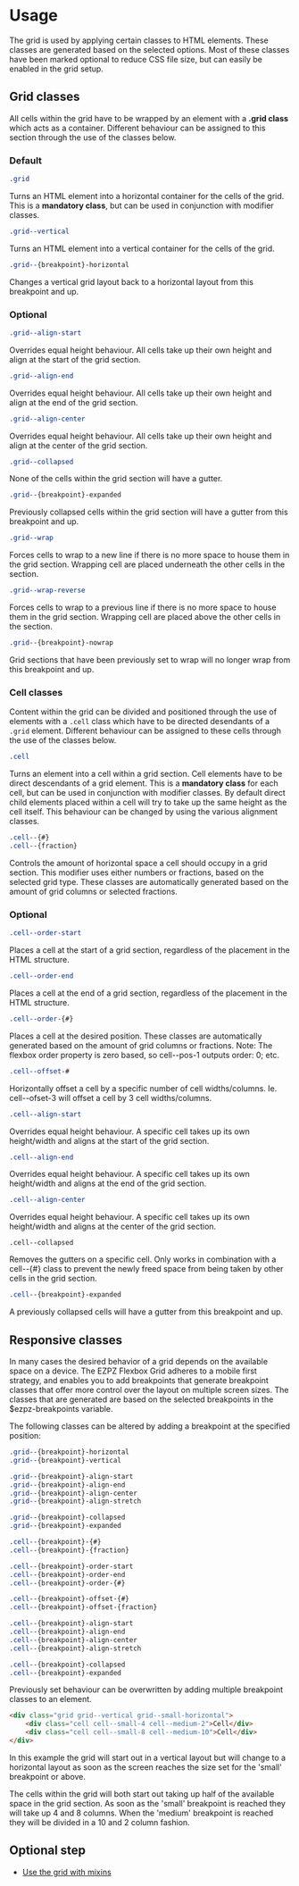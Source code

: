 # Usage #
The grid is used by applying certain classes to HTML elements. These classes are generated based on the selected options. Most of these classes have been marked optional to reduce CSS file size, but can easily be enabled in the grid setup.

## Grid classes #
All cells within the grid have to be wrapped by an element with a **.grid class** which acts as a container. Different behaviour can be assigned to this section through the use of the classes below.

### Default ###

```css
.grid
```
Turns an HTML element into a horizontal container for the cells of the grid. This is a **mandatory class**, but can be used in conjunction with modifier classes.

```css
.grid--vertical
```
Turns an HTML element into a vertical container for the cells of the grid.

```css
.grid--{breakpoint}-horizontal
```
Changes a vertical grid layout back to a horizontal layout from this breakpoint and up.

### Optional ###

<a id="grid-align"></a>
```css
.grid--align-start
```
Overrides equal height behaviour. All cells take up their own height and align at the start of the grid section.

```css
.grid--align-end
```
Overrides equal height behaviour. All cells take up their own height and align at the end of the grid section.

```css
.grid--align-center
```
Overrides equal height behaviour. All cells take up their own height and align at the center of the grid section.

<a id="grid-collapse"></a>
```css
.grid--collapsed
```
None of the cells within the grid section will have a gutter.

```css
.grid--{breakpoint}-expanded
```
Previously collapsed cells within the grid section will have a gutter from this breakpoint and up.

<a id="grid-wrap"></a>
```css
.grid--wrap
```
Forces cells to wrap to a new line if there is no more space to house them in the grid section. Wrapping cell are placed underneath the other cells in the section.

```css
.grid--wrap-reverse
```
Forces cells to wrap to a previous line if there is no more space to house them in the grid section. Wrapping cell are placed above the other cells in the section.

```css
.grid--{breakpoint}-nowrap
```
Grid sections that have been previously set to wrap will no longer wrap from this breakpoint and up.


### Cell classes ###
Content within the grid can be divided and positioned through the use of elements with a ```.cell``` class which have to be directed desendants of a ```.grid``` element. Different behaviour can be assigned to these cells through the use of the classes below.

```css
.cell
```
Turns an element into a cell within a grid section. Cell elements have to be direct descendants of a grid element. This is a **mandatory class** for each cell, but can be used in conjunction with modifier classes. By default direct child elements placed within a cell will try to take up the same height as the cell itself. This behaviour can be changed by using the various alignment classes.

```css
.cell--{#}
.cell--{fraction}
```
Controls the amount of horizontal space a cell should occupy in a grid section. This modifier uses either numbers or fractions, based on the selected grid type. These classes are automatically generated based on the amount of grid columns or selected fractions.

### Optional ###

<a id="cell-order"></a>
```css
.cell--order-start
```
Places a cell at the start of a grid section, regardless of the placement in the HTML structure.

```css
.cell--order-end
```
Places a cell at the end of a grid section, regardless of the placement in the HTML structure.

```css
.cell--order-{#}
```
Places a cell at the desired position. These classes are automatically generated based on the amount of grid columns or fractions. Note: The flexbox order property is zero based, so cell--pos-1 outputs order: 0; etc.

<a id="cell-offset"></a>
```css
.cell--offset-#
```
Horizontally offset a cell by a specific number of cell widths/columns. Ie. cell--ofset-3 will offset a cell by 3 cell widths/columns.

<a id="cell-align"></a>
```css
.cell--align-start
```
Overrides equal height behaviour. A specific cell takes up its own height/width and aligns at the start of the grid section.

```css
.cell--align-end
```
Overrides equal height behaviour. A specific cell takes up its own height/width and aligns at the end of the grid section.

```css
.cell--align-center
```
Overrides equal height behaviour. A specific cell takes up its own height/width and aligns at the center of the grid section.

<a id="cell-collapse"></a>
```
.cell--collapsed
```
Removes the gutters on a specific cell. Only works in combination with a cell--{#} class to prevent the newly freed space from being taken by other cells in the grid section.

```css
.cell--{breakpoint}-expanded
```
A previously collapsed cells will have a gutter from this breakpoint and up.


## Responsive classes ##
In many cases the desired behavior of a grid depends on the available space on a device. The EZPZ Flexbox Grid adheres to a mobile first strategy, and enables you to add breakpoints that generate breakpoint classes that offer more control over the layout on multiple screen sizes. The classes that are generated are based on the selected breakpoints in the $ezpz-breakpoints variable.

The following classes can be altered by adding a breakpoint at the specified position:

```css
.grid--{breakpoint}-horizontal
.grid--{breakpoint}-vertical

.grid--{breakpoint}-align-start
.grid--{breakpoint}-align-end
.grid--{breakpoint}-align-center
.grid--{breakpoint}-align-stretch

.grid--{breakpoint}-collapsed
.grid--{breakpoint}-expanded

.cell--{breakpoint}-{#}
.cell--{breakpoint}-{fraction}

.cell--{breakpoint}-order-start
.cell--{breakpoint}-order-end
.cell--{breakpoint}-order-{#}

.cell--{breakpoint}-offset-{#}
.cell--{breakpoint}-offset-{fraction}

.cell--{breakpoint}-align-start
.cell--{breakpoint}-align-end
.cell--{breakpoint}-align-center
.cell--{breakpoint}-align-stretch

.cell--{breakpoint}-collapsed
.cell--{breakpoint}-expanded
```
Previously set behaviour can be overwritten by adding multiple breakpoint classes to an element.

```html
<div class="grid grid--vertical grid--small-horizontal">
    <div class="cell cell--small-4 cell--medium-2">Cell</div>
    <div class="cell cell--small-8 cell--medium-10">Cell</div>
</div>
```
In this example the grid will start out in a vertical layout but will change to a horizontal layout as soon as the screen reaches the size set for the 'small' breakpoint or above.

The cells within the grid will both start out taking up half of the available space in the grid section. As soon as the 'small' breakpoint is reached they will take up 4 and 8 columns. When the 'medium' breakpoint is reached they will be divided in a 10 and 2 column fashion.

## Optional step ##
* [Use the grid with mixins](mixins.md)

